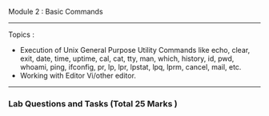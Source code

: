 Module 2 : Basic Commands

-----------------------------------------

Topics : 
+ Execution of Unix General Purpose Utility
Commands like echo, clear, exit, date, time, uptime,
cal, cat, tty, man, which, history, id, pwd, whoami,
ping, ifconfig, pr, lp, lpr, lpstat, lpq, lprm, cancel,
mail, etc.
+ Working with Editor Vi/other editor.

---------------------------------------

### Lab Questions and Tasks (Total 25 Marks ) 
